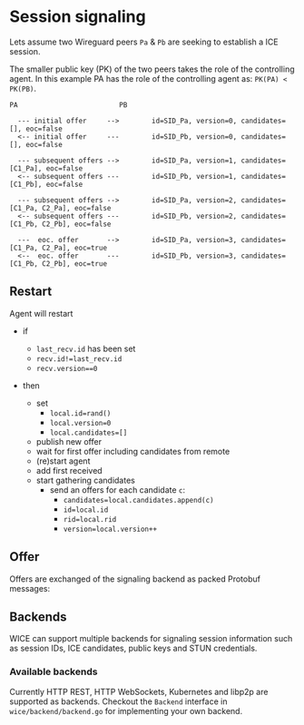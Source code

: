 # Session signaling

Lets assume two Wireguard peers `Pa` & `Pb` are seeking to establish a ICE session.

The smaller public key (PK) of the two peers takes the role of the controlling agent.
In this example PA has the role of the controlling agent as: `PK(PA) < PK(PB)`.

```text
PA                         PB

  --- initial offer     -->        id=SID_Pa, version=0, candidates=[], eoc=false
  <-- initial offer     ---        id=SID_Pb, version=0, candidates=[], eoc=false

  --- subsequent offers -->        id=SID_Pa, version=1, candidates=[C1_Pa], eoc=false
  <-- subsequent offers ---        id=SID_Pb, version=1, candidates=[C1_Pb], eoc=false

  --- subsequent offers -->        id=SID_Pa, version=2, candidates=[C1_Pa, C2_Pa], eoc=false
  <-- subsequent offers ---        id=SID_Pb, version=2, candidates=[C1_Pb, C2_Pb], eoc=false

  ---  eoc. offer       -->        id=SID_Pa, version=3, candidates=[C1_Pa, C2_Pa], eoc=true
  <--  eoc. offer       ---        id=SID_Pb, version=3, candidates=[C1_Pb, C2_Pb], eoc=true
```

## Restart

Agent will restart

- if
  - `last_recv.id` has been set
  - `recv.id!=last_recv.id`
  - `recv.version==0`

- then
  - set
    - `local.id=rand()`
    - `local.version=0`
    - `local.candidates=[]`
  - publish new offer
  - wait for first offer including candidates from remote
  - (re)start agent
  - add first received
  - start gathering candidates
    - send an offers for each candidate `c`:
      - `candidates=local.candidates.append(c)`
      - `id=local.id`
      - `rid=local.rid`
      - `version=local.version++`

## Offer

Offers are exchanged of the signaling backend as packed Protobuf messages:

## Backends

WICE can support multiple backends for signaling session information such as session IDs, ICE candidates, public keys and STUN credentials.

### Available backends

Currently HTTP REST, HTTP WebSockets, Kubernetes and libp2p are supported as backends.
Checkout the `Backend` interface in `wice/backend/backend.go` for implementing your own backend.
